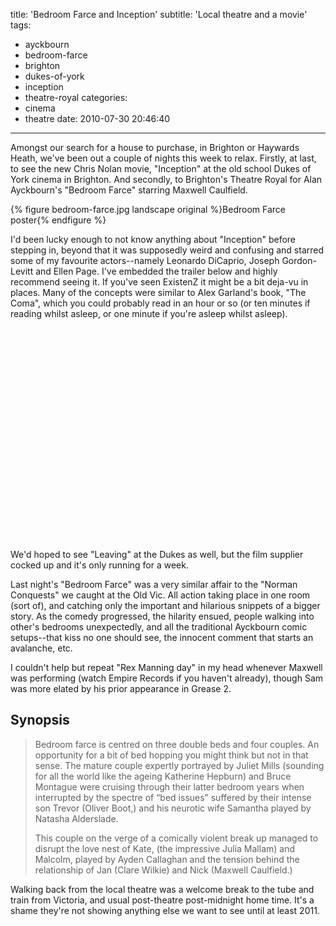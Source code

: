 title: 'Bedroom Farce and Inception'
subtitle: 'Local theatre and a movie'
tags:
  - ayckbourn
  - bedroom-farce
  - brighton
  - dukes-of-york
  - inception
  - theatre-royal
categories:
  - cinema
  - theatre
date: 2010-07-30 20:46:40
---

Amongst our search for a house to purchase, in Brighton or Haywards Heath, we've been out a couple of nights this week to relax. Firstly, at last, to see the new Chris Nolan movie, "Inception" at the old school Dukes of York cinema in Brighton. And secondly, to Brighton's Theatre Royal for Alan Ayckbourn's "Bedroom Farce" starring Maxwell Caulfield.

{% figure bedroom-farce.jpg landscape original %}Bedroom Farce poster{% endfigure %}

I'd been lucky enough to not know anything about "Inception" before stepping in, beyond that it was supposedly weird and confusing and starred some of my favourite actors--namely Leonardo DiCaprio, Joseph Gordon-Levitt and Ellen Page. I've embedded the trailer below and highly recommend seeing it. If you've seen ExistenZ it might be a bit deja-vu in places. Many of the concepts were similar to Alex Garland's book, "The Coma", which you could probably read in an hour or so (or ten minutes if reading whilst asleep, or one minute if you're asleep whilst asleep).

<object width="560" height="340"><param name="movie" value="http://www.youtube.com/v/66TuSJo4dZM&amp;hl=en_GB&amp;fs=1?rel=0"></param><param name="allowFullScreen" value="true"></param><param name="allowscriptaccess" value="always"></param><embed src="http://www.youtube.com/v/66TuSJo4dZM&amp;hl=en_GB&amp;fs=1?rel=0" type="application/x-shockwave-flash" allowscriptaccess="always" allowfullscreen="true" width="560" height="340"></embed></object>

We'd hoped to see "Leaving" at the Dukes as well, but the film supplier cocked up and it's only running for a week.

Last night's "Bedroom Farce" was a very similar affair to the "Norman Conquests" we caught at the Old Vic. All action taking place in one room (sort of), and catching only the important and hilarious snippets of a bigger story. As the comedy progressed, the hilarity ensued, people walking into other's bedrooms unexpectedly, and all the traditional Ayckbourn comic setups--that kiss no one should see, the innocent comment that starts an avalanche, etc.

I couldn't help but repeat "Rex Manning day" in my head whenever Maxwell was performing (watch Empire Records if you haven't already), though Sam was more elated by his prior appearance in Grease 2.

## Synopsis

> Bedroom farce is centred on three double beds and four couples. An opportunity for a bit of bed hopping you might think but not in that sense. The mature couple expertly portrayed by Juliet Mills (sounding for all the world like the ageing Katherine Hepburn) and Bruce Montague were cruising through their latter bedroom years when interrupted by the spectre of “bed issues” suffered by their intense son Trevor (Oliver Boot,) and his neurotic wife Samantha played by Natasha Alderslade.>
> This couple on the verge of a comically violent break up managed to disrupt the love nest of Kate, (the impressive Julia Mallam) and Malcolm, played by Ayden Callaghan and the tension behind the relationship of Jan (Clare Wilkie) and Nick (Maxwell Caulfield.)
>

Walking back from the local theatre was a welcome break to the tube and train from Victoria, and usual post-theatre post-midnight home time. It's a shame they're not showing anything else we want to see until at least 2011.
